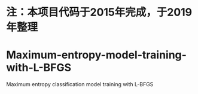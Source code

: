 # 注：**本项目代码于2015年完成，于2019年整理**

# Maximum-entropy-model-training-with-L-BFGS
Maximum entropy classification model training with L-BFGS
